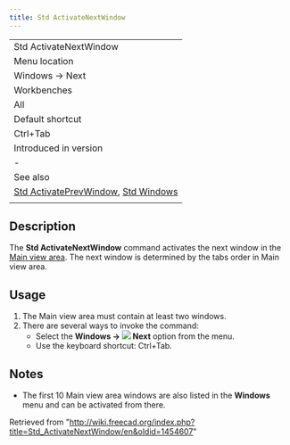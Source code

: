 ```yaml
---
title: Std ActivateNextWindow
---
```


|                                                                                                                       |
| --------------------------------------------------------------------------------------------------------------------- |
| Std ActivateNextWindow                                                                                                |
| Menu location                                                                                                         |
| Windows → Next                                                                                                        |
| Workbenches                                                                                                           |
| All                                                                                                                   |
| Default shortcut                                                                                                      |
| Ctrl+Tab                                                                                                              |
| Introduced in version                                                                                                 |
| -                                                                                                                     |
| See also                                                                                                              |
| [Std ActivatePrevWindow](/Std_ActivatePrevWindow "Std ActivatePrevWindow"), [Std Windows](/Std_Windows "Std Windows") |
|                                                                                                                       |

## Description

The **Std ActivateNextWindow** command activates the next window in the [Main view area](/Main_view_area "Main view area"). The next window is determined by the tabs order in Main view area.

## Usage

1. The Main view area must contain at least two windows.
2. There are several ways to invoke the command:
   - Select the **Windows → ![](/images/Std_ActivateNextWindow.svg) Next** option from the menu.
   - Use the keyboard shortcut: Ctrl+Tab.

## Notes

- The first 10 Main view area windows are also listed in the **Windows** menu and can be activated from there.

Retrieved from "<http://wiki.freecad.org/index.php?title=Std_ActivateNextWindow/en&oldid=1454607>"

